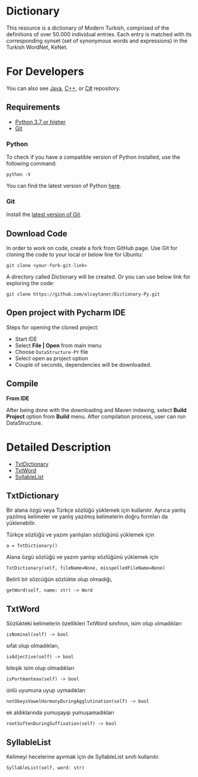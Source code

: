 # Dictionary

This resource is a dictionary of Modern Turkish, comprised of the definitions of over 50.000 individual entries. Each entry is matched with its corresponding synset (set of synonymous words and expressions) in the Turkish WordNet, KeNet.

For Developers
============
You can also see [Java](https://github.com/olcaytaner/Dictionary), [C++](https://github.com/olcaytaner/Dictionary-CPP), or [C#](https://github.com/olcaytaner/Dictionary-CS) repository.

## Requirements

* [Python 3.7 or higher](#python)
* [Git](#git)

### Python 

To check if you have a compatible version of Python installed, use the following command:

    python -V
    
You can find the latest version of Python [here](https://www.python.org/downloads/).

### Git

Install the [latest version of Git](https://git-scm.com/book/en/v2/Getting-Started-Installing-Git).

## Download Code

In order to work on code, create a fork from GitHub page. 
Use Git for cloning the code to your local or below line for Ubuntu:

	git clone <your-fork-git-link>

A directory called Dictionary will be created. Or you can use below link for exploring the code:

	git clone https://github.com/olcaytaner/Dictionary-Py.git

## Open project with Pycharm IDE

Steps for opening the cloned project:

* Start IDE
* Select **File | Open** from main menu
* Choose `DataStructure-PY` file
* Select open as project option
* Couple of seconds, dependencies will be downloaded. 


## Compile

**From IDE**

After being done with the downloading and Maven indexing, select **Build Project** option from **Build** menu. After compilation process, user can run DataStructure.

Detailed Description
============
+ [TxtDictionary](#txtdictionary)
+ [TxtWord](#txtword)
+ [SyllableList](#syllablelist)

## TxtDictionary

Bir alana özgü veya Türkçe sözlüğü yüklemek için kullanılır. Ayrıca yanlış yazılmış
kelimeler ve yanlış yazılmış kelimelerin doğru formları da yüklenebilir.

Türkçe sözlüğü ve yazım yanlışları sözlüğünü yüklemek için

	a = TxtDictionary()
	
Alana özgü sözlüğü ve yazım yanlışı sözlüğünü yüklemek için

	TxtDictionary(self, fileName=None, misspelledFileName=None)

Belirli bir sözcüğün sözlükte olup olmadığı,

	getWord(self, name: str) -> Word

## TxtWord

Sözlükteki kelimelerin özellikleri TxtWord sınıfının, isim olup olmadıkları

	isNominal(self) -> bool

sıfat olup olmadıkları,

	isAdjective(self) -> bool

bileşik isim olup olmadıkları

	isPortmanteau(self) -> bool

ünlü uyumuna uyup uymadıkları

	notObeysVowelHarmonyDuringAgglutination(self) -> bool

ek aldıklarında yumuşayıp yumuşamadıkları

	rootSoftenDuringSuffixation(self) -> bool

## SyllableList

Kelimeyi hecelerine ayırmak için de SyllableList sınıfı kullanılır.

	SyllableList(self, word: str)
